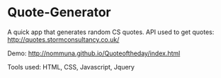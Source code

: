 # Quote-Generator
A quick app that generates random CS quotes.
API used to get quotes: http://quotes.stormconsultancy.co.uk/

Demo: http://nommuna.github.io/Quoteoftheday/index.html

Tools used: HTML, CSS, Javascript, Jquery
